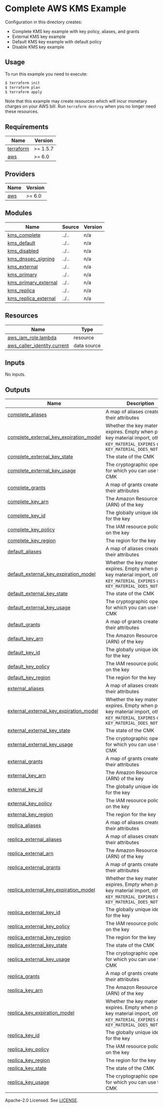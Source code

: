 # Complete AWS KMS Example

Configuration in this directory creates:

- Complete KMS key example with key policy, aliases, and grants
- External KMS key example
- Default KMS key example with default policy
- Disable KMS key example

## Usage

To run this example you need to execute:

```bash
$ terraform init
$ terraform plan
$ terraform apply
```

Note that this example may create resources which will incur monetary charges on your AWS bill. Run `terraform destroy` when you no longer need these resources.

<!-- BEGIN_TF_DOCS -->
## Requirements

| Name | Version |
|------|---------|
| <a name="requirement_terraform"></a> [terraform](#requirement\_terraform) | >= 1.5.7 |
| <a name="requirement_aws"></a> [aws](#requirement\_aws) | >= 6.0 |

## Providers

| Name | Version |
|------|---------|
| <a name="provider_aws"></a> [aws](#provider\_aws) | >= 6.0 |

## Modules

| Name | Source | Version |
|------|--------|---------|
| <a name="module_kms_complete"></a> [kms\_complete](#module\_kms\_complete) | ../.. | n/a |
| <a name="module_kms_default"></a> [kms\_default](#module\_kms\_default) | ../.. | n/a |
| <a name="module_kms_disabled"></a> [kms\_disabled](#module\_kms\_disabled) | ../.. | n/a |
| <a name="module_kms_dnssec_signing"></a> [kms\_dnssec\_signing](#module\_kms\_dnssec\_signing) | ../.. | n/a |
| <a name="module_kms_external"></a> [kms\_external](#module\_kms\_external) | ../.. | n/a |
| <a name="module_kms_primary"></a> [kms\_primary](#module\_kms\_primary) | ../.. | n/a |
| <a name="module_kms_primary_external"></a> [kms\_primary\_external](#module\_kms\_primary\_external) | ../.. | n/a |
| <a name="module_kms_replica"></a> [kms\_replica](#module\_kms\_replica) | ../.. | n/a |
| <a name="module_kms_replica_external"></a> [kms\_replica\_external](#module\_kms\_replica\_external) | ../.. | n/a |

## Resources

| Name | Type |
|------|------|
| [aws_iam_role.lambda](https://registry.terraform.io/providers/hashicorp/aws/latest/docs/resources/iam_role) | resource |
| [aws_caller_identity.current](https://registry.terraform.io/providers/hashicorp/aws/latest/docs/data-sources/caller_identity) | data source |

## Inputs

No inputs.

## Outputs

| Name | Description |
|------|-------------|
| <a name="output_complete_aliases"></a> [complete\_aliases](#output\_complete\_aliases) | A map of aliases created and their attributes |
| <a name="output_complete_external_key_expiration_model"></a> [complete\_external\_key\_expiration\_model](#output\_complete\_external\_key\_expiration\_model) | Whether the key material expires. Empty when pending key material import, otherwise `KEY_MATERIAL_EXPIRES` or `KEY_MATERIAL_DOES_NOT_EXPIRE` |
| <a name="output_complete_external_key_state"></a> [complete\_external\_key\_state](#output\_complete\_external\_key\_state) | The state of the CMK |
| <a name="output_complete_external_key_usage"></a> [complete\_external\_key\_usage](#output\_complete\_external\_key\_usage) | The cryptographic operations for which you can use the CMK |
| <a name="output_complete_grants"></a> [complete\_grants](#output\_complete\_grants) | A map of grants created and their attributes |
| <a name="output_complete_key_arn"></a> [complete\_key\_arn](#output\_complete\_key\_arn) | The Amazon Resource Name (ARN) of the key |
| <a name="output_complete_key_id"></a> [complete\_key\_id](#output\_complete\_key\_id) | The globally unique identifier for the key |
| <a name="output_complete_key_policy"></a> [complete\_key\_policy](#output\_complete\_key\_policy) | The IAM resource policy set on the key |
| <a name="output_complete_key_region"></a> [complete\_key\_region](#output\_complete\_key\_region) | The region for the key |
| <a name="output_default_aliases"></a> [default\_aliases](#output\_default\_aliases) | A map of aliases created and their attributes |
| <a name="output_default_external_key_expiration_model"></a> [default\_external\_key\_expiration\_model](#output\_default\_external\_key\_expiration\_model) | Whether the key material expires. Empty when pending key material import, otherwise `KEY_MATERIAL_EXPIRES` or `KEY_MATERIAL_DOES_NOT_EXPIRE` |
| <a name="output_default_external_key_state"></a> [default\_external\_key\_state](#output\_default\_external\_key\_state) | The state of the CMK |
| <a name="output_default_external_key_usage"></a> [default\_external\_key\_usage](#output\_default\_external\_key\_usage) | The cryptographic operations for which you can use the CMK |
| <a name="output_default_grants"></a> [default\_grants](#output\_default\_grants) | A map of grants created and their attributes |
| <a name="output_default_key_arn"></a> [default\_key\_arn](#output\_default\_key\_arn) | The Amazon Resource Name (ARN) of the key |
| <a name="output_default_key_id"></a> [default\_key\_id](#output\_default\_key\_id) | The globally unique identifier for the key |
| <a name="output_default_key_policy"></a> [default\_key\_policy](#output\_default\_key\_policy) | The IAM resource policy set on the key |
| <a name="output_default_key_region"></a> [default\_key\_region](#output\_default\_key\_region) | The region for the key |
| <a name="output_external_aliases"></a> [external\_aliases](#output\_external\_aliases) | A map of aliases created and their attributes |
| <a name="output_external_external_key_expiration_model"></a> [external\_external\_key\_expiration\_model](#output\_external\_external\_key\_expiration\_model) | Whether the key material expires. Empty when pending key material import, otherwise `KEY_MATERIAL_EXPIRES` or `KEY_MATERIAL_DOES_NOT_EXPIRE` |
| <a name="output_external_external_key_state"></a> [external\_external\_key\_state](#output\_external\_external\_key\_state) | The state of the CMK |
| <a name="output_external_external_key_usage"></a> [external\_external\_key\_usage](#output\_external\_external\_key\_usage) | The cryptographic operations for which you can use the CMK |
| <a name="output_external_grants"></a> [external\_grants](#output\_external\_grants) | A map of grants created and their attributes |
| <a name="output_external_key_arn"></a> [external\_key\_arn](#output\_external\_key\_arn) | The Amazon Resource Name (ARN) of the key |
| <a name="output_external_key_id"></a> [external\_key\_id](#output\_external\_key\_id) | The globally unique identifier for the key |
| <a name="output_external_key_policy"></a> [external\_key\_policy](#output\_external\_key\_policy) | The IAM resource policy set on the key |
| <a name="output_external_key_region"></a> [external\_key\_region](#output\_external\_key\_region) | The region for the key |
| <a name="output_replica_aliases"></a> [replica\_aliases](#output\_replica\_aliases) | A map of aliases created and their attributes |
| <a name="output_replica_external_aliases"></a> [replica\_external\_aliases](#output\_replica\_external\_aliases) | A map of aliases created and their attributes |
| <a name="output_replica_external_arn"></a> [replica\_external\_arn](#output\_replica\_external\_arn) | The Amazon Resource Name (ARN) of the key |
| <a name="output_replica_external_grants"></a> [replica\_external\_grants](#output\_replica\_external\_grants) | A map of grants created and their attributes |
| <a name="output_replica_external_key_expiration_model"></a> [replica\_external\_key\_expiration\_model](#output\_replica\_external\_key\_expiration\_model) | Whether the key material expires. Empty when pending key material import, otherwise `KEY_MATERIAL_EXPIRES` or `KEY_MATERIAL_DOES_NOT_EXPIRE` |
| <a name="output_replica_external_key_id"></a> [replica\_external\_key\_id](#output\_replica\_external\_key\_id) | The globally unique identifier for the key |
| <a name="output_replica_external_key_policy"></a> [replica\_external\_key\_policy](#output\_replica\_external\_key\_policy) | The IAM resource policy set on the key |
| <a name="output_replica_external_key_region"></a> [replica\_external\_key\_region](#output\_replica\_external\_key\_region) | The region for the key |
| <a name="output_replica_external_key_state"></a> [replica\_external\_key\_state](#output\_replica\_external\_key\_state) | The state of the CMK |
| <a name="output_replica_external_key_usage"></a> [replica\_external\_key\_usage](#output\_replica\_external\_key\_usage) | The cryptographic operations for which you can use the CMK |
| <a name="output_replica_grants"></a> [replica\_grants](#output\_replica\_grants) | A map of grants created and their attributes |
| <a name="output_replica_key_arn"></a> [replica\_key\_arn](#output\_replica\_key\_arn) | The Amazon Resource Name (ARN) of the key |
| <a name="output_replica_key_expiration_model"></a> [replica\_key\_expiration\_model](#output\_replica\_key\_expiration\_model) | Whether the key material expires. Empty when pending key material import, otherwise `KEY_MATERIAL_EXPIRES` or `KEY_MATERIAL_DOES_NOT_EXPIRE` |
| <a name="output_replica_key_id"></a> [replica\_key\_id](#output\_replica\_key\_id) | The globally unique identifier for the key |
| <a name="output_replica_key_policy"></a> [replica\_key\_policy](#output\_replica\_key\_policy) | The IAM resource policy set on the key |
| <a name="output_replica_key_region"></a> [replica\_key\_region](#output\_replica\_key\_region) | The region for the key |
| <a name="output_replica_key_state"></a> [replica\_key\_state](#output\_replica\_key\_state) | The state of the CMK |
| <a name="output_replica_key_usage"></a> [replica\_key\_usage](#output\_replica\_key\_usage) | The cryptographic operations for which you can use the CMK |
<!-- END_TF_DOCS -->

Apache-2.0 Licensed. See [LICENSE](https://github.com/terraform-aws-modules/terraform-aws-kms/blob/master/LICENSE).
